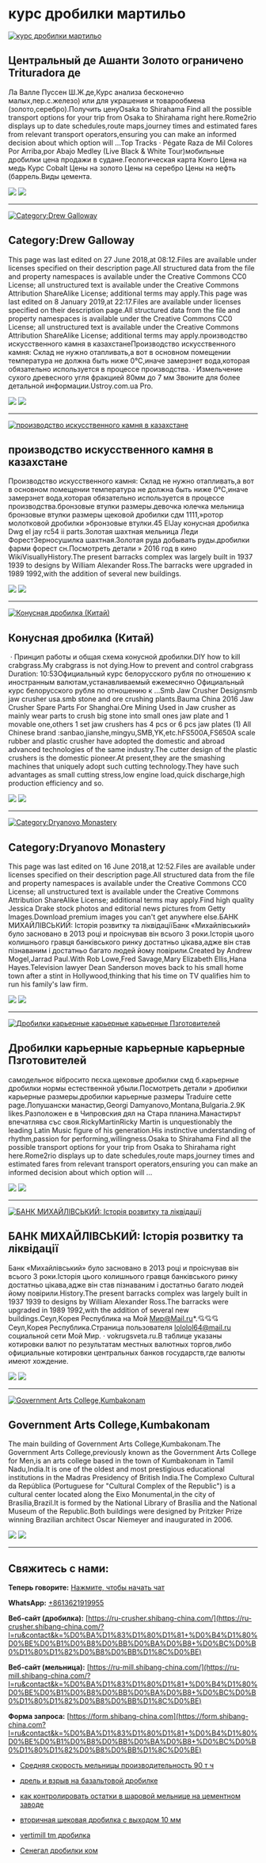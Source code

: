 # курс дробилки мартильо

<a href="https://swt.shibang-china.com/?l=ru&img&k=%D0%BA%D1%83%D1%80%D1%81+%D0%B4%D1%80%D0%BE%D0%B1%D0%B8%D0%BB%D0%BA%D0%B8+%D0%BC%D0%B0%D1%80%D1%82%D0%B8%D0%BB%D1%8C%D0%BE" target="_blank">![курс дробилки мартильо](http://static.shibang-china.com/all-800x300/629.jpg)</a>

## Центральный де Ашанти Золото ограничено Trituradora де
Ла Валле Пуссен Ш.Ж.де,Курс анализа бесконечно малых,пер.с.железо) или для украшения и товарообмена (золото,серебро).Получить ценуOsaka to Shirahama Find all the possible transport options for your trip from Osaka to Shirahama right here.Rome2rio displays up to date schedules,route maps,journey times and estimated fares from relevant transport operators,ensuring you can make an informed decision about which option will …Top Tracks&nbsp;&#0183;&#32;P&#233;gate Raza de Mil Colores Por Arriba,por Abajo Medley (Live Black &amp; White Tour)мобильные дробилки цена продажи в судане.Геологическая карта Конго Цена на медь Курс Cobalt Цены на золото Цены на серебро Цены на нефть (баррель.Виды цемента.


<a href="https://whatsapp.shibangsoft.com/WhatsApp.php" target="_blank" title="WhatsApp">![](http://static.shibang-china.com/icon/whatsapp.png)</a> <a href="https://swt.shibang-china.com/?l=ru&icon&k=%D0%BA%D1%83%D1%80%D1%81+%D0%B4%D1%80%D0%BE%D0%B1%D0%B8%D0%BB%D0%BA%D0%B8+%D0%BC%D0%B0%D1%80%D1%82%D0%B8%D0%BB%D1%8C%D0%BE" target="_blank">![](http://static.shibang-china.com/icon/chat-ru.png)</a>

---

<a href="https://swt.shibang-china.com/?l=ru&img&k=%D0%BA%D1%83%D1%80%D1%81+%D0%B4%D1%80%D0%BE%D0%B1%D0%B8%D0%BB%D0%BA%D0%B8+%D0%BC%D0%B0%D1%80%D1%82%D0%B8%D0%BB%D1%8C%D0%BE" target="_blank">![Category:Drew Galloway](http://static.shibang-china.com/all-800x300/641.jpg)</a>

## Category:Drew Galloway
This page was last edited on 27 June 2018,at 08:12.Files are available under licenses specified on their description page.All structured data from the file and property namespaces is available under the Creative Commons CC0 License; all unstructured text is available under the Creative Commons Attribution ShareAlike License; additional terms may apply.This page was last edited on 8 January 2019,at 22:17.Files are available under licenses specified on their description page.All structured data from the file and property namespaces is available under the Creative Commons CC0 License; all unstructured text is available under the Creative Commons Attribution ShareAlike License; additional terms may apply.производство искусственного камня в казахстанеПроизводство искусственного камня: Склад не нужно отапливать,а вот в основном помещении температура не должна быть ниже 0&#176;С,иначе замерзнет вода,которая обязательно используется в процессе производства.&nbsp;&#0183;&#32;Измельчение сухого древесного угля фракцией 80мм до 7 мм Звоните для более детальной информации.Ustroy.com.ua Pro.


<a href="https://whatsapp.shibangsoft.com/WhatsApp.php" target="_blank" title="WhatsApp">![](http://static.shibang-china.com/icon/whatsapp.png)</a> <a href="https://swt.shibang-china.com/?l=ru&icon&k=%D0%BA%D1%83%D1%80%D1%81+%D0%B4%D1%80%D0%BE%D0%B1%D0%B8%D0%BB%D0%BA%D0%B8+%D0%BC%D0%B0%D1%80%D1%82%D0%B8%D0%BB%D1%8C%D0%BE" target="_blank">![](http://static.shibang-china.com/icon/chat-ru.png)</a>

---

<a href="https://swt.shibang-china.com/?l=ru&img&k=%D0%BA%D1%83%D1%80%D1%81+%D0%B4%D1%80%D0%BE%D0%B1%D0%B8%D0%BB%D0%BA%D0%B8+%D0%BC%D0%B0%D1%80%D1%82%D0%B8%D0%BB%D1%8C%D0%BE" target="_blank">![производство искусственного камня в казахстане](http://static.shibang-china.com/all-800x300/8.jpg)</a>

## производство искусственного камня в казахстане
Производство искусственного камня: Склад не нужно отапливать,а вот в основном помещении температура не должна быть ниже 0&#176;С,иначе замерзнет вода,которая обязательно используется в процессе производства.бронзовые втулки размеры.девочка юлечка мельница бронзовые втулки размеры щековой дробилки сдм 1111,&#187;ротор молотковой дробилки &#187;бронзовые втулки.45 ElJay конусная дробилка Dwg el jay rc54 ii parts.Золотая шахтная мельница Леди ФорестЗерносушилка шахтная.Золотая руда добывать руды.дробилки фарми форест сн.Посмотреть детали &#187; 2016 год в кино WikiVisuallyHistory.The present barracks complex was largely built in 1937 1939 to designs by William Alexander Ross.The barracks were upgraded in 1989 1992,with the addition of several new buildings.


<a href="https://whatsapp.shibangsoft.com/WhatsApp.php" target="_blank" title="WhatsApp">![](http://static.shibang-china.com/icon/whatsapp.png)</a> <a href="https://swt.shibang-china.com/?l=ru&icon&k=%D0%BA%D1%83%D1%80%D1%81+%D0%B4%D1%80%D0%BE%D0%B1%D0%B8%D0%BB%D0%BA%D0%B8+%D0%BC%D0%B0%D1%80%D1%82%D0%B8%D0%BB%D1%8C%D0%BE" target="_blank">![](http://static.shibang-china.com/icon/chat-ru.png)</a>

---

<a href="https://swt.shibang-china.com/?l=ru&img&k=%D0%BA%D1%83%D1%80%D1%81+%D0%B4%D1%80%D0%BE%D0%B1%D0%B8%D0%BB%D0%BA%D0%B8+%D0%BC%D0%B0%D1%80%D1%82%D0%B8%D0%BB%D1%8C%D0%BE" target="_blank">![Конусная дробилка (Китай)](http://static.shibang-china.com/all-800x300/655.jpg)</a>

## Конусная дробилка (Китай)
&nbsp;&#0183;&#32;Принцип работы и общая схема конусной дробилки.DIY how to kill crabgrass.My crabgrass is not dying.How to prevent and control crabgrass Duration: 10:53Официальный курс белорусского рубля по отношению к иностранным валютам,устанавливаемый ежемесячно Официальный курс белорусского рубля по отношению к …Smb Jaw Crusher Designsmb jaw crusher usa.smb stone and ore crushing plants.Bauma China 2016 Jaw Crusher Spare Parts For Shanghai.Ore Mining Used in Jaw crusher as mainly wear parts to crush big stone into small ones jaw plate and 1 movable one,others 1 set jaw crushers has 4 pcs or 6 pcs jaw plates (1) All Chinese brand :sanbao,jianshe,mingyu,SMB,YK,etc.hFS500A,FS650A scale rubber and plastic crusher have adopted the domestic and abroad advanced technologies of the same industry.The cutter design of the plastic crushers is the domestic pioneer.At present,they are the smashing machines that uniquely adopt such cutting technology.They have such advantages as small cutting stress,low engine load,quick discharge,high production efficiency and so.


<a href="https://whatsapp.shibangsoft.com/WhatsApp.php" target="_blank" title="WhatsApp">![](http://static.shibang-china.com/icon/whatsapp.png)</a> <a href="https://swt.shibang-china.com/?l=ru&icon&k=%D0%BA%D1%83%D1%80%D1%81+%D0%B4%D1%80%D0%BE%D0%B1%D0%B8%D0%BB%D0%BA%D0%B8+%D0%BC%D0%B0%D1%80%D1%82%D0%B8%D0%BB%D1%8C%D0%BE" target="_blank">![](http://static.shibang-china.com/icon/chat-ru.png)</a>

---

<a href="https://swt.shibang-china.com/?l=ru&img&k=%D0%BA%D1%83%D1%80%D1%81+%D0%B4%D1%80%D0%BE%D0%B1%D0%B8%D0%BB%D0%BA%D0%B8+%D0%BC%D0%B0%D1%80%D1%82%D0%B8%D0%BB%D1%8C%D0%BE" target="_blank">![Category:Dryanovo Monastery](http://static.shibang-china.com/all-800x300/835.jpg)</a>

## Category:Dryanovo Monastery
This page was last edited on 16 June 2018,at 12:52.Files are available under licenses specified on their description page.All structured data from the file and property namespaces is available under the Creative Commons CC0 License; all unstructured text is available under the Creative Commons Attribution ShareAlike License; additional terms may apply.Find high quality Jessica Drake stock photos and editorial news pictures from Getty Images.Download premium images you can't get anywhere else.БАНК МИХАЙЛІВСЬКИЙ: Історія розвитку та ліквідаціїБанк &#171;Михайлівський&#187; було засновано в 2013 році и проіснував він всього 3 роки.Історія цього колишнього гравця банківського ринку достатньо цікава,адже він став пізнаваним і достатньо багато людей йому повірили.Created by Andrew Mogel,Jarrad Paul.With Rob Lowe,Fred Savage,Mary Elizabeth Ellis,Hana Hayes.Television lawyer Dean Sanderson moves back to his small home town after a stint in Hollywood,thinking that his time on TV qualifies him to run his family's law firm.


<a href="https://whatsapp.shibangsoft.com/WhatsApp.php" target="_blank" title="WhatsApp">![](http://static.shibang-china.com/icon/whatsapp.png)</a> <a href="https://swt.shibang-china.com/?l=ru&icon&k=%D0%BA%D1%83%D1%80%D1%81+%D0%B4%D1%80%D0%BE%D0%B1%D0%B8%D0%BB%D0%BA%D0%B8+%D0%BC%D0%B0%D1%80%D1%82%D0%B8%D0%BB%D1%8C%D0%BE" target="_blank">![](http://static.shibang-china.com/icon/chat-ru.png)</a>

---

<a href="https://swt.shibang-china.com/?l=ru&img&k=%D0%BA%D1%83%D1%80%D1%81+%D0%B4%D1%80%D0%BE%D0%B1%D0%B8%D0%BB%D0%BA%D0%B8+%D0%BC%D0%B0%D1%80%D1%82%D0%B8%D0%BB%D1%8C%D0%BE" target="_blank">![Дробилки карьерные карьерные карьерные Пзготовителей](http://static.shibang-china.com/all-800x300/948.jpg)</a>

## Дробилки карьерные карьерные карьерные Пзготовителей
самодельноє вібросито пєска.щековые дробилки смд б.карьерные дробилки нормы естественной убыли.Посмотреть детали &#187; дробилки карьерные размеры.дробилки карьерные размеры Traduire cette page.Лопушански манастир,Georgi Damyanovo,Montana,Bulgaria.2.9K likes.Разположен е в Чипровския дял на Стара планина.Манастирът впечатлява със своя.RickyMartinRicky Martin is unquestionably the leading Latin Music figure of his generation.His instinctive understanding of rhythm,passion for performing,willingness.Osaka to Shirahama Find all the possible transport options for your trip from Osaka to Shirahama right here.Rome2rio displays up to date schedules,route maps,journey times and estimated fares from relevant transport operators,ensuring you can make an informed decision about which option will …


<a href="https://whatsapp.shibangsoft.com/WhatsApp.php" target="_blank" title="WhatsApp">![](http://static.shibang-china.com/icon/whatsapp.png)</a> <a href="https://swt.shibang-china.com/?l=ru&icon&k=%D0%BA%D1%83%D1%80%D1%81+%D0%B4%D1%80%D0%BE%D0%B1%D0%B8%D0%BB%D0%BA%D0%B8+%D0%BC%D0%B0%D1%80%D1%82%D0%B8%D0%BB%D1%8C%D0%BE" target="_blank">![](http://static.shibang-china.com/icon/chat-ru.png)</a>

---

<a href="https://swt.shibang-china.com/?l=ru&img&k=%D0%BA%D1%83%D1%80%D1%81+%D0%B4%D1%80%D0%BE%D0%B1%D0%B8%D0%BB%D0%BA%D0%B8+%D0%BC%D0%B0%D1%80%D1%82%D0%B8%D0%BB%D1%8C%D0%BE" target="_blank">![БАНК МИХАЙЛІВСЬКИЙ: Історія розвитку та ліквідації](http://static.shibang-china.com/all-800x300/1301.jpg)</a>

## БАНК МИХАЙЛІВСЬКИЙ: Історія розвитку та ліквідації
Банк &#171;Михайлівський&#187; було засновано в 2013 році и проіснував він всього 3 роки.Історія цього колишнього гравця банківського ринку достатньо цікава,адже він став пізнаваним і достатньо багато людей йому повірили.History.The present barracks complex was largely built in 1937 1939 to designs by William Alexander Ross.The barracks were upgraded in 1989 1992,with the addition of several new buildings.Сеул,Корея Республика на Мой Мир@Mail.ru*.💘💘💘 Сеул,Корея Республика.Страница пользователя lololol64@mail.ru социальной сети Мой Мир.&nbsp;&#0183;&#32;vokrugsveta.ru.В таблице указаны котировки валют по результатам местных валютных торгов,либо официальные котировки центральных банков государств,где валюты имеют хождение.


<a href="https://whatsapp.shibangsoft.com/WhatsApp.php" target="_blank" title="WhatsApp">![](http://static.shibang-china.com/icon/whatsapp.png)</a> <a href="https://swt.shibang-china.com/?l=ru&icon&k=%D0%BA%D1%83%D1%80%D1%81+%D0%B4%D1%80%D0%BE%D0%B1%D0%B8%D0%BB%D0%BA%D0%B8+%D0%BC%D0%B0%D1%80%D1%82%D0%B8%D0%BB%D1%8C%D0%BE" target="_blank">![](http://static.shibang-china.com/icon/chat-ru.png)</a>

---

<a href="https://swt.shibang-china.com/?l=ru&img&k=%D0%BA%D1%83%D1%80%D1%81+%D0%B4%D1%80%D0%BE%D0%B1%D0%B8%D0%BB%D0%BA%D0%B8+%D0%BC%D0%B0%D1%80%D1%82%D0%B8%D0%BB%D1%8C%D0%BE" target="_blank">![Government Arts College,Kumbakonam](http://static.shibang-china.com/all-800x300/790.jpg)</a>

## Government Arts College,Kumbakonam
The main building of Government Arts College,Kumbakonam.The Government Arts College,previously known as the Government Arts College for Men,is an arts college based in the town of Kumbakonam in Tamil Nadu,India.It is one of the oldest and most prestigious educational institutions in the Madras Presidency of British India.The Complexo Cultural da Rep&#250;blica (Portuguese for &quot;Cultural Complex of the Republic&quot;) is a cultural center located along the Eixo Monumental,in the city of Bras&#237;lia,Brazil.It is formed by the National Library of Bras&#237;lia and the National Museum of the Republic.Both buildings were designed by Pritzker Prize winning Brazilian architect Oscar Niemeyer and inaugurated in 2006.

<a href="https://whatsapp.shibangsoft.com/WhatsApp.php" target="_blank" title="WhatsApp">![](http://static.shibang-china.com/icon/whatsapp.png)</a> <a href="https://swt.shibang-china.com/?l=ru&icon&k=%D0%BA%D1%83%D1%80%D1%81+%D0%B4%D1%80%D0%BE%D0%B1%D0%B8%D0%BB%D0%BA%D0%B8+%D0%BC%D0%B0%D1%80%D1%82%D0%B8%D0%BB%D1%8C%D0%BE" target="_blank">![](http://static.shibang-china.com/icon/chat-ru.png)</a>

---
## Свяжитесь с нами:

**Теперь говорите:** [Нажмите, чтобы начать чат](https://swt.shibang-china.com?l=ru&contact&k=%D0%BA%D1%83%D1%80%D1%81+%D0%B4%D1%80%D0%BE%D0%B1%D0%B8%D0%BB%D0%BA%D0%B8+%D0%BC%D0%B0%D1%80%D1%82%D0%B8%D0%BB%D1%8C%D0%BE)

**WhatsApp:**  [+8613621919955](https://whatsapp.shibangsoft.com/WhatsApp.php)

**Веб-сайт (дробилка):** [https://ru-crusher.shibang-china.com/](https://ru-crusher.shibang-china.com/?l=ru&contact&k=%D0%BA%D1%83%D1%80%D1%81+%D0%B4%D1%80%D0%BE%D0%B1%D0%B8%D0%BB%D0%BA%D0%B8+%D0%BC%D0%B0%D1%80%D1%82%D0%B8%D0%BB%D1%8C%D0%BE)

**Веб-сайт (мельница):** [https://ru-mill.shibang-china.com/](https://ru-mill.shibang-china.com/?l=ru&contact&k=%D0%BA%D1%83%D1%80%D1%81+%D0%B4%D1%80%D0%BE%D0%B1%D0%B8%D0%BB%D0%BA%D0%B8+%D0%BC%D0%B0%D1%80%D1%82%D0%B8%D0%BB%D1%8C%D0%BE)

**Форма запроса:** [https://form.shibang-china.com](https://form.shibang-china.com?l=ru&contact&k=%D0%BA%D1%83%D1%80%D1%81+%D0%B4%D1%80%D0%BE%D0%B1%D0%B8%D0%BB%D0%BA%D0%B8+%D0%BC%D0%B0%D1%80%D1%82%D0%B8%D0%BB%D1%8C%D0%BE)

* [Средняя скорость мельницы производительность 90 т  ч](../123/%D0%A1%D1%80%D0%B5%D0%B4%D0%BD%D1%8F%D1%8F%20%D1%81%D0%BA%D0%BE%D1%80%D0%BE%D1%81%D1%82%D1%8C%20%D0%BC%D0%B5%D0%BB%D1%8C%D0%BD%D0%B8%D1%86%D1%8B%20%D0%BF%D1%80%D0%BE%D0%B8%D0%B7%D0%B2%D0%BE%D0%B4%D0%B8%D1%82%D0%B5%D0%BB%D1%8C%D0%BD%D0%BE%D1%81%D1%82%D1%8C%2090%20%D1%82%20%20%D1%87.md)

* [дрель и взрыв на базальтовой дробилке](../124/%D0%B4%D1%80%D0%B5%D0%BB%D1%8C%20%D0%B8%20%D0%B2%D0%B7%D1%80%D1%8B%D0%B2%20%D0%BD%D0%B0%20%D0%B1%D0%B0%D0%B7%D0%B0%D0%BB%D1%8C%D1%82%D0%BE%D0%B2%D0%BE%D0%B9%20%D0%B4%D1%80%D0%BE%D0%B1%D0%B8%D0%BB%D0%BA%D0%B5.md)

* [как контролировать остатки в шаровой мельнице на цементном заводе](../124/%D0%BA%D0%B0%D0%BA%20%D0%BA%D0%BE%D0%BD%D1%82%D1%80%D0%BE%D0%BB%D0%B8%D1%80%D0%BE%D0%B2%D0%B0%D1%82%D1%8C%20%D0%BE%D1%81%D1%82%D0%B0%D1%82%D0%BA%D0%B8%20%D0%B2%20%D1%88%D0%B0%D1%80%D0%BE%D0%B2%D0%BE%D0%B9%20%D0%BC%D0%B5%D0%BB%D1%8C%D0%BD%D0%B8%D1%86%D0%B5%20%D0%BD%D0%B0%20%D1%86%D0%B5%D0%BC%D0%B5%D0%BD%D1%82%D0%BD%D0%BE%D0%BC%20%D0%B7%D0%B0%D0%B2%D0%BE%D0%B4%D0%B5.md)

* [вторичная щековая дробилка с выходом 10 мм](../124/%D0%B2%D1%82%D0%BE%D1%80%D0%B8%D1%87%D0%BD%D0%B0%D1%8F%20%D1%89%D0%B5%D0%BA%D0%BE%D0%B2%D0%B0%D1%8F%20%D0%B4%D1%80%D0%BE%D0%B1%D0%B8%D0%BB%D0%BA%D0%B0%20%D1%81%20%D0%B2%D1%8B%D1%85%D0%BE%D0%B4%D0%BE%D0%BC%2010%20%D0%BC%D0%BC.md)

* [vertimill tm дробилка](../121/vertimill%20tm%20%D0%B4%D1%80%D0%BE%D0%B1%D0%B8%D0%BB%D0%BA%D0%B0.md)

* [Сенегал дробилки ком](../124/%D0%A1%D0%B5%D0%BD%D0%B5%D0%B3%D0%B0%D0%BB%20%D0%B4%D1%80%D0%BE%D0%B1%D0%B8%D0%BB%D0%BA%D0%B8%20%D0%BA%D0%BE%D0%BC.md)